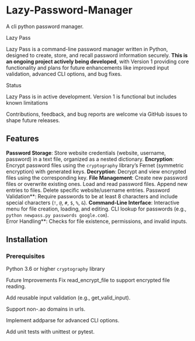 # Lazy-Password-Manager
A cli python password manager.


Lazy Pass

Lazy Pass is a command-line password manager written in Python, designed to create, store, and recall password information securely. **This is an ongoing project actively being developed**, with Version 1 providing core functionality and plans for future enhancements like improved input validation, advanced CLI options, and bug fixes.

Status

Lazy Pass is in active development. Version 1 is functional but includes known limitations 

Contributions, feedback, and bug reports are welcome via GitHub issues to shape future releases.

## Features

**Password Storage**: Store website credentials (website, username, password) in a text file, organized as a nested    dictionary.
**Encryption**: Encrypt password files using the `cryptography` library’s Fernet (symmetric encryption) with generated   keys.
**Decryption**: Decrypt and view encrypted files using the corresponding key.
 **File Management**:
    Create new password files or overwrite existing ones.
    Load and read password files.
    Append new entries to files.
    Delete specific website/username entries.
    Password Validation**: Require passwords to be at least 8 characters and include special characters (`!`, `@`, `#`, `$`, `%`, `&`).
**Command-Line Interface**:
  Interactive menu for file creation, loading, and editing.
  CLI lookup for passwords (e.g., `python newpass.py passwords google.com`).  
  Error Handling**: Checks for file existence, permissions, and invalid inputs.

## Installation

### Prerequisites
  Python 3.6 or higher
  `cryptography` library

Future Improvements
Fix read_encrypt_file to support encrypted file reading.

Add reusable input validation (e.g., get_valid_input).

Support non-.ao domains in urls.

Implement addparse for advanced CLI options.

Add unit tests with unittest or pytest.






  
